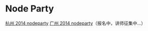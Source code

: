 # Node Party

[杭州 2014 nodeparty](https://github.com/cnodejs/nodeparty/issues/7)
[广州 2014 nodeparty](https://github.com/cnodejs/nodeparty/issues/8)（报名中，讲师征集中...）
